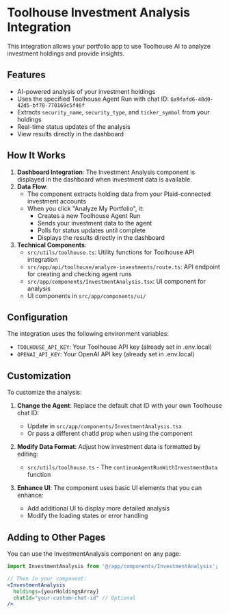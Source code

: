 # Toolhouse Investment Analysis Integration

This integration allows your portfolio app to use Toolhouse AI to analyze investment holdings and provide insights.

## Features

- AI-powered analysis of your investment holdings
- Uses the specified Toolhouse Agent Run with chat ID: `6a9fafd6-48d0-42d5-bf70-770169c5f46f`
- Extracts `security_name`, `security_type`, and `ticker_symbol` from your holdings
- Real-time status updates of the analysis
- View results directly in the dashboard

## How It Works

1. **Dashboard Integration**: The Investment Analysis component is displayed in the dashboard when investment data is available.
2. **Data Flow**:
   - The component extracts holding data from your Plaid-connected investment accounts
   - When you click "Analyze My Portfolio", it:
     - Creates a new Toolhouse Agent Run
     - Sends your investment data to the agent
     - Polls for status updates until complete
     - Displays the results directly in the dashboard
3. **Technical Components**:
   - `src/utils/toolhouse.ts`: Utility functions for Toolhouse API integration
   - `src/app/api/toolhouse/analyze-investments/route.ts`: API endpoint for creating and checking agent runs
   - `src/app/components/InvestmentAnalysis.tsx`: UI component for analysis
   - UI components in `src/app/components/ui/`

## Configuration

The integration uses the following environment variables:

- `TOOLHOUSE_API_KEY`: Your Toolhouse API key (already set in .env.local)
- `OPENAI_API_KEY`: Your OpenAI API key (already set in .env.local)
  
## Customization

To customize the analysis:

1. **Change the Agent**: Replace the default chat ID with your own Toolhouse chat ID:
   - Update in `src/app/components/InvestmentAnalysis.tsx`
   - Or pass a different chatId prop when using the component

2. **Modify Data Format**: Adjust how investment data is formatted by editing:
   - `src/utils/toolhouse.ts` - The `continueAgentRunWithInvestmentData` function
   
3. **Enhance UI**: The component uses basic UI elements that you can enhance:
   - Add additional UI to display more detailed analysis
   - Modify the loading states or error handling

## Adding to Other Pages

You can use the InvestmentAnalysis component on any page:

```jsx
import InvestmentAnalysis from '@/app/components/InvestmentAnalysis';

// Then in your component:
<InvestmentAnalysis 
  holdings={yourHoldingsArray} 
  chatId="your-custom-chat-id" // Optional
/>
``` 